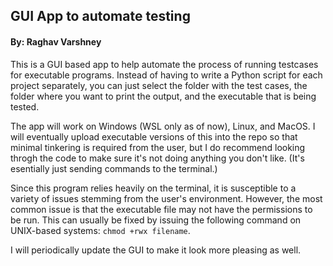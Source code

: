 ## GUI App to automate testing
#### By: Raghav Varshney

This is a GUI based app to help automate the process of running testcases for executable programs. Instead of having to write a Python script for each project separately, you can just select the folder with the test cases, the folder where you want to print the output, and the executable that is being tested.

The app will work on Windows (WSL only as of now), Linux, and MacOS. I will eventually upload executable versions of this into the repo so that minimal tinkering is required from the user, but I do recommend looking throgh the code to make sure it's not doing anything you don't like. (It's esentially just sending commands to the terminal.) 

Since this program relies heavily on the terminal, it is susceptible to a variety of issues stemming from the user's environment. However, the most common issue is that the executable file may not have the permissions to be run. This can usually be fixed by issuing the following command on UNIX-based systems: `chmod +rwx filename`.

I will periodically update the GUI to make it look more pleasing as well.
